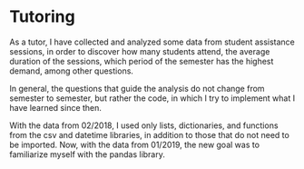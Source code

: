# Tutoring

As a tutor, I have collected and analyzed some data from student assistance sessions, in order to discover how many students attend, the average duration of the sessions, which period of the semester has the highest demand, among other questions.

In general, the questions that guide the analysis do not change from semester to semester, but rather the code, in which I try to implement what I have learned since then.

With the data from 02/2018, I used only lists, dictionaries, and functions from the csv and datetime libraries, in addition to those that do not need to be imported. Now, with the data from 01/2019, the new goal was to familiarize myself with the pandas library.
